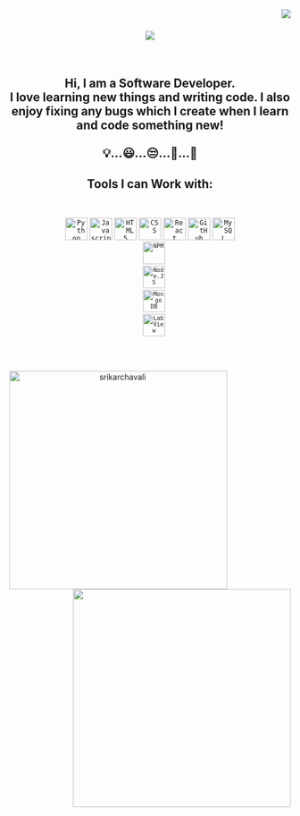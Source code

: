 <!-- <h1 align="center">Hi 👋, I'm Srikar Chavali!</h1>
<br>

- 🔭 I’m currently working on a course to become a full stack developer 
- 🌱 I’m currently learning HTML, CSS and JavaScript -->


<img align="right" src="https://visitor-badge.laobi.icu/badge?page_id=srikarchavali">

<h1 align="center">
  <a href="https://git.io/typing-svg">
    <img src="https://readme-typing-svg.herokuapp.com/?lines=Hello,+There!+👋;I+am+srikarchavali+....;Nice+to+meet+you!&center=true&size=30">
  </a>
</h1>
<br>
<h2 align="center">
  Hi, I am a Software Developer.
  <br>
  I love learning new things and writing code. I also enjoy fixing any bugs which I create when I learn and code something new!
  <br>
  <br>
  💡...😃...😒...🤔...🤩
</h2>


<h2 align="center">Tools I can Work with:<br></h2>
<br>
<p align="center">
  <code><img title="Python" height="40" src="https://upload.wikimedia.org/wikipedia/commons/thumb/c/c3/Python-logo-notext.svg/768px-Python-logo-notext.svg.png"></code>
  <code><img title="Javascript" height="40" src="https://upload.wikimedia.org/wikipedia/commons/6/6a/JavaScript-logo.png"></code>
  <code><img title="HTML5" height="40" src="https://upload.wikimedia.org/wikipedia/commons/thumb/6/61/HTML5_logo_and_wordmark.svg/512px-HTML5_logo_and_wordmark.svg.png"></code>
  <code><img title="CSS" height="40" src="https://upload.wikimedia.org/wikipedia/commons/thumb/d/d5/CSS3_logo_and_wordmark.svg/1200px-CSS3_logo_and_wordmark.svg.png"></code>
  <code><img title="React" height="40" src="https://www.import.io/wp-content/uploads/2017/10/React-logo-1.png"></code>
  <code><img title="GitHub" height="40" src="https://cdn-icons-png.flaticon.com/512/25/25231.png"></code>
  <code><img title="MySQL" height="40" src="https://download.logo.wine/logo/MySQL/MySQL-Logo.wine.png"</code>
  <code><img title="NPM" height="40" src="https://upload.wikimedia.org/wikipedia/commons/thumb/d/db/Npm-logo.svg/2560px-Npm-logo.svg.png"></code>
  <code><img title="Node.JS" height="40" src="https://upload.wikimedia.org/wikipedia/commons/thumb/d/d9/Node.js_logo.svg/1280px-Node.js_logo.svg.png"></code>
  <code><img title="Mongo DB" height="40" src="https://www.logolynx.com/images/logolynx/99/991650c8d4d9179da5a7432655fb2b0e.png"></code>
  <code><img title="LabView" height="40" src="https://unpkg.com/simple-icons@v6/icons/labview.svg"></code>
  </code>
</p>
<br>
<p align=center>
  <div align=center>
    <a href="https://github.com/srikarchavali/github-readme-streak-stats" title="Go to Source">
      <img align="left" width=390 src="https://github-readme-streak-stats.herokuapp.com/?user=srikarchavali&theme=react&border=61dafb&hide_border=true" alt="srikarchavali" />
    </a>
    <a href="https://github.com/srikarchavali/github-readme-stats" title="Go to Source">
      <img align="right" width=390 src="https://github-readme-stats.vercel.app/api?username=srikarchavali&show_icons=true&theme=react&border_color=61dafb&hide_border=true" />
    </a>
  </div>
</p>
<!--
**srikarchavali/srikarchavali** is a ✨ _special_ ✨ repository because its `README.md` (this file) appears on your GitHub profile.

Here are some ideas to get you started:

- 🔭 I’m currently working on a course to become a full stack developer 
- 🌱 I’m currently learning HTML, CSS and JavaScript
- 👯 I’m looking to collaborate on ...
- 🤔 I’m looking for help with ...
- 💬 Ask me about ...
- 📫 How to reach me: ...
- 😄 Pronouns: ...
- ⚡ Fun fact: ...
-->
